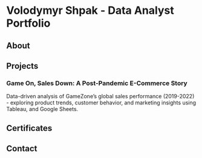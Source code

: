 # Volodymyr Shpak - Data Analyst Portfolio
## About
## Projects
### Game On, Sales Down: A Post-Pandemic E-Commerce Story

Data-driven analysis of GameZone’s global sales performance (2019-2022) - exploring product trends, customer behavior, and marketing insights using Tableau, and Google Sheets.

## Certificates
## Contact
